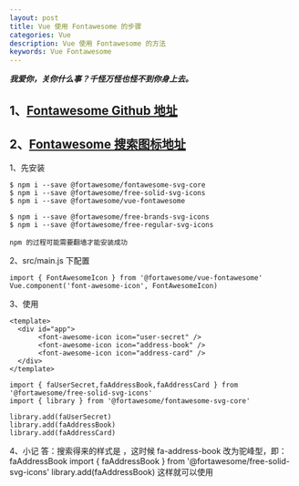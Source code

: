 ```yaml
---
layout: post
title: Vue 使用 Fontawesome 的步骤
categories: Vue
description: Vue 使用 Fontawesome 的方法
keywords: Vue Fontawesome
---
```


***我爱你，关你什么事？千怪万怪也怪不到你身上去。***

## 1、[Fontawesome Github 地址](https://github.com/FortAwesome/vue-fontawesome#get-started)
## 2、[Fontawesome 搜索图标地址](https://fontawesome.com/icons?d=gallery&m=free)

1、先安装
```
$ npm i --save @fortawesome/fontawesome-svg-core
$ npm i --save @fortawesome/free-solid-svg-icons
$ npm i --save @fortawesome/vue-fontawesome

$ npm i --save @fortawesome/free-brands-svg-icons
$ npm i --save @fortawesome/free-regular-svg-icons

npm 的过程可能需要翻墙才能安装成功
```

2、src/main.js 下配置
```
import { FontAwesomeIcon } from '@fortawesome/vue-fontawesome'
Vue.component('font-awesome-icon', FontAwesomeIcon)
```

3、使用
```vue
<template>
  <div id="app">
       <font-awesome-icon icon="user-secret" />
       <font-awesome-icon icon="address-book" />
       <font-awesome-icon icon="address-card" />
  </div>
</template>
```
```vuejs
import { faUserSecret,faAddressBook,faAddressCard } from '@fortawesome/free-solid-svg-icons'
import { library } from '@fortawesome/fontawesome-svg-core'

library.add(faUserSecret)
library.add(faAddressBook)
library.add(faAddressCard)
```

4、小记
答：搜索得来的样式是 <i class="fas fa-address-book"></i>，这时候 fa-address-book 改为驼峰型，即：faAddressBook
import { faAddressBook } from '@fortawesome/free-solid-svg-icons'
library.add(faAddressBook)
<font-awesome-icon icon="address-book" />
这样就可以使用